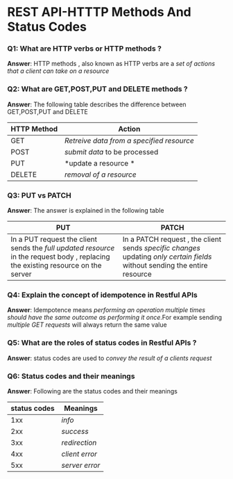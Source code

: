 # REST API-HTTTP Methods And Status Codes

### Q1: What are HTTP verbs or HTTP methods ? 

**Answer**: HTTP methods , also known as HTTP verbs are a *set of actions that a client can take on a resource*

### Q2: What are GET,POST,PUT and DELETE methods ? 

**Answer**: The following table describes the difference between GET,POST,PUT and DELETE 

| HTTP Method | Action                                    |
| ----------- | ----------------------------------------- |
| GET         | *Retreive data from a specified resource* |
| POST        | *submit data* to be processed             |
| PUT         | *update a resource *                      |
| DELETE      | *removal of a resource*                   |

### Q3: PUT vs PATCH 

**Answer**: The answer is explained in the following table 

| PUT                                                          | PATCH                                                        |
| ------------------------------------------------------------ | ------------------------------------------------------------ |
| In a PUT request the client sends the *full updated resource* in the request body , replacing the existing resource on the server | In a PATCH request , the client sends *specific changes*  updating *only certain fields* without sending the entire resource |



### Q4: Explain the concept of idempotence in Restful APIs

**Answer**: Idempotence means *performing an operation multiple times should have the same outcome as performing it once*.For example sending *multiple GET requests* will always return the same value

### Q5: What are the roles of status codes in Restful APIs ? 

**Answer**: status codes are used to *convey the result of a clients request* 

### Q6: Status codes and their meanings 

**Answer**: Following are the status codes and their meanings 

| status codes | Meanings       |
| ------------ | -------------- |
| 1xx          | *info*         |
| 2xx          | *success*      |
| 3xx          | *redirection*  |
| 4xx          | *client error* |
| 5xx          | *server error* |




